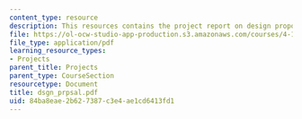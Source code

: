 ```yaml
---
content_type: resource
description: This resources contains the project report on design proposal in alexandria.
file: https://ol-ocw-studio-app-production.s3.amazonaws.com/courses/4-175-case-studies-in-city-form-fall-2005/84ba8eae2b627387c3e4ae1cd6413fd1_dsgn_prpsal.pdf
file_type: application/pdf
learning_resource_types:
- Projects
parent_title: Projects
parent_type: CourseSection
resourcetype: Document
title: dsgn_prpsal.pdf
uid: 84ba8eae-2b62-7387-c3e4-ae1cd6413fd1
---
```

